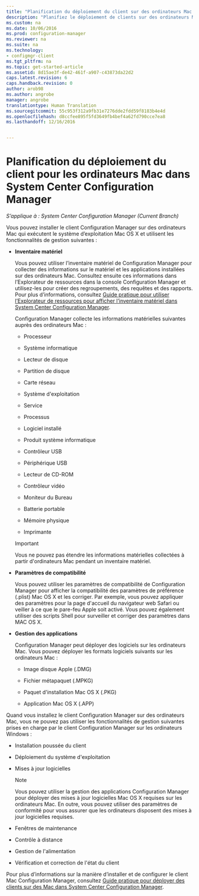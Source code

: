 ```yaml
---
title: "Planification du déploiement du client sur des ordinateurs Mac | Microsoft Docs"
description: "Planifiez le déploiement de clients sur des ordinateurs Mac dans System Center Configuration Manager."
ms.custom: na
ms.date: 10/06/2016
ms.prod: configuration-manager
ms.reviewer: na
ms.suite: na
ms.technology:
- configmgr-client
ms.tgt_pltfrm: na
ms.topic: get-started-article
ms.assetid: 8d15ae3f-de42-461f-a907-c43873da22d2
caps.latest.revision: 6
caps.handback.revision: 0
author: arob98
ms.author: angrobe
manager: angrobe
translationtype: Human Translation
ms.sourcegitcommit: 55c953f312a9fb31e7276dde2fdd59f8183b4e4d
ms.openlocfilehash: d8ccfee895f5fd3649fb4bef4a62fd790cce7ea8
ms.lasthandoff: 12/16/2016


---
```

# <a name="planning-for-client-deployment-to-mac-computers-in-system-center-configuration-manager"></a>Planification du déploiement du client pour les ordinateurs Mac dans System Center Configuration Manager

*S’applique à : System Center Configuration Manager (Current Branch)*

Vous pouvez installer le client Configuration Manager sur des ordinateurs Mac qui exécutent le système d’exploitation Mac OS X et utilisent les fonctionnalités de gestion suivantes :  

-   **Inventaire matériel**  

     Vous pouvez utiliser l’inventaire matériel de Configuration Manager pour collecter des informations sur le matériel et les applications installées sur des ordinateurs Mac. Consultez ensuite ces informations dans l’Explorateur de ressources dans la console Configuration Manager et utilisez-les pour créer des regroupements, des requêtes et des rapports. Pour plus d’informations, consultez [Guide pratique pour utiliser l’Explorateur de ressources pour afficher l’inventaire matériel dans System Center Configuration Manager](../../../../core/clients/manage/inventory/use-resource-explorer-to-view-hardware-inventory.md).  

     Configuration Manager collecte les informations matérielles suivantes auprès des ordinateurs Mac :  

    -   Processeur  

    -   Système informatique  

    -   Lecteur de disque  

    -   Partition de disque  

    -   Carte réseau  

    -   Système d'exploitation  

    -   Service  

    -   Processus  

    -   Logiciel installé  

    -   Produit système informatique  

    -   Contrôleur USB  

    -   Périphérique USB  

    -   Lecteur de CD-ROM  

    -   Contrôleur vidéo  

    -   Moniteur du Bureau  

    -   Batterie portable  

    -   Mémoire physique  

    -   Imprimante  

    > [!IMPORTANT]  
    >  Vous ne pouvez pas étendre les informations matérielles collectées à partir d'ordinateurs Mac pendant un inventaire matériel.  

-   **Paramètres de compatibilité**  

     Vous pouvez utiliser les paramètres de compatibilité de Configuration Manager pour afficher la compatibilité des paramètres de préférence (.plist) Mac OS X et les corriger. Par exemple, vous pouvez appliquer des paramètres pour la page d'accueil du navigateur web Safari ou veiller à ce que le pare-feu Apple soit activé. Vous pouvez également utiliser des scripts Shell pour surveiller et corriger des paramètres dans MAC OS X.  

-   **Gestion des applications**  

     Configuration Manager peut déployer des logiciels sur les ordinateurs Mac. Vous pouvez déployer les formats logiciels suivants sur les ordinateurs Mac :  

    -   Image disque Apple (.DMG)  

    -   Fichier métapaquet (.MPKG)  

    -   Paquet d'installation Mac OS X (.PKG)  

    -   Application Mac OS X (.APP)  

 Quand vous installez le client Configuration Manager sur des ordinateurs Mac, vous ne pouvez pas utiliser les fonctionnalités de gestion suivantes prises en charge par le client Configuration Manager sur les ordinateurs Windows :  

-   Installation poussée du client  

-   Déploiement du système d'exploitation  

-   Mises à jour logicielles  

    > [!NOTE]  
    >  Vous pouvez utiliser la gestion des applications Configuration Manager pour déployer des mises à jour logicielles Mac OS X requises sur les ordinateurs Mac. En outre, vous pouvez utiliser des paramètres de conformité pour vous assurer que les ordinateurs disposent des mises à jour logicielles requises.  

-   Fenêtres de maintenance  

-   Contrôle à distance  

-   Gestion de l'alimentation  

-   Vérification et correction de l'état du client  

 Pour plus d’informations sur la manière d’installer et de configurer le client Mac Configuration Manager, consultez [Guide pratique pour déployer des clients sur des Mac dans System Center Configuration Manager](../../../../core/clients/deploy/deploy-clients-to-macs.md).

